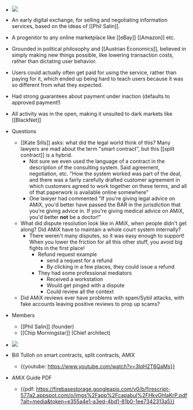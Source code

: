 - ![](https://firebasestorage.googleapis.com/v0/b/firescript-577a2.appspot.com/o/imgs%2Fapp%2Fcapabul%2FqvQZnyHX0j.png?alt=media&token=97b8a3e0-3091-42e4-a534-f26d4e7c696c)
- An early digital exchange, for selling and negotiating information services, based on the ideas of [[Phil Salin]].
- A progenitor to any online marketplace like [[eBay]] [[Amazon]] etc.
- Grounded in political philosophy and [[Austrian Economics]], believed in simply making new things possible, like lowering transaction costs, rather than dictating user behavior.
- Users could actually often get paid for using the service, rather than paying for it, which ended up being hard to teach users because it was so different from what they expected.
- Had strong guarantees about payment under inaction (defaults to approved payment!)
- All activity was in the open, making it unsuited to dark markets like [[BlackNet]]
- Questions
    - [[Kate Sills]] asks: what did the legal world think of this? Many lawyers are mad about the term "smart contract", but this [[split contract]] is a hybrid.
        - Not sure we even used the language of a contract in the description of the consulting system. Said agreement, negotiation, etc. "How the system worked was part of the deal, and there was a fairly carefully drafted customer agreement in which customers agreed to work together on these terms, and all of that paperwork is available online somewhere"
        - One lawyer had commented "If you're giving legal advice on AMiX, you'd better have passed the BAR in the jurisdiction that you're giving advice in. If you're giving medical advice on AMiX, you'd better __not__ be a doctor!"
    - What did dispute resolution look like in AMiX, when people didn't get along? Did AMiX have to maintain a whole court system internally?
        - There weren't many disputes, so it was easy enough to support! When you lower the friction for all this other stuff, you avoid big fights in the first place!
            - Refund request example
                - send a request for a refund
                - By clicking in a few places, they could issue a refund
            - They had some professional mediators
                - Received a workstation
                - Would get pinged with a dispute
                - Could review all the context
    - Did AMiX reviews ever have problems with spam/Sybil attacks, with fake accounts leaving positive reviews to prop up scams?

- Members
    - [[Phil Salin]] (founder)
    - [[Chip Morningstar]] (Chief architect)
- ![](https://firebasestorage.googleapis.com/v0/b/firescript-577a2.appspot.com/o/imgs%2Fapp%2Fcapabul%2Fbp_xoSLp0R.png?alt=media&token=7def1c42-53a9-4806-a734-7f49613bddaa)
- Bill Tulloh on smart contracts, split contracts, AMIX
    - {{youtube: https://www.youtube.com/watch?v=3IqH2T6QaMs}}
- AMiX Guide PDF
    - {{pdf: https://firebasestorage.googleapis.com/v0/b/firescript-577a2.appspot.com/o/imgs%2Fapp%2Fcapabul%2FHkvGhIaKrP.pdf?alt=media&token=e355a4e1-a3ed-4bd1-81b0-1ee7342313a5}}
